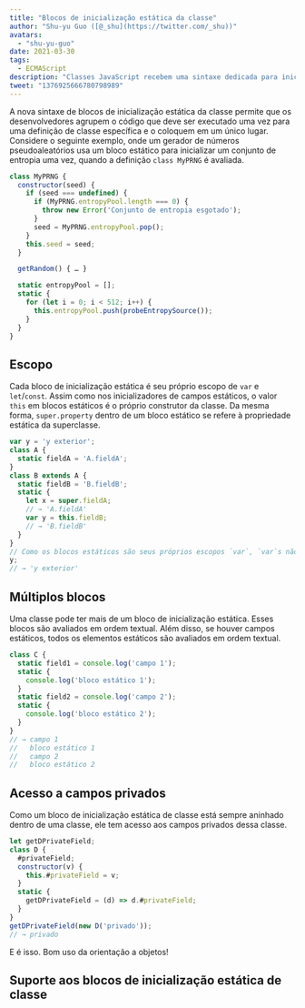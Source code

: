 ```yaml
---
title: "Blocos de inicialização estática da classe"
author: "Shu-yu Guo ([@_shu](https://twitter.com/_shu))"
avatars: 
  - "shu-yu-guo"
date: 2021-03-30
tags: 
  - ECMAScript
description: "Classes JavaScript recebem uma sintaxe dedicada para inicialização estática."
tweet: "1376925666780798989"
---
```

A nova sintaxe de blocos de inicialização estática da classe permite que os desenvolvedores agrupem o código que deve ser executado uma vez para uma definição de classe específica e o coloquem em um único lugar. Considere o seguinte exemplo, onde um gerador de números pseudoaleatórios usa um bloco estático para inicializar um conjunto de entropia uma vez, quando a definição `class MyPRNG` é avaliada.

<!--truncate-->
```js
class MyPRNG {
  constructor(seed) {
    if (seed === undefined) {
      if (MyPRNG.entropyPool.length === 0) {
        throw new Error('Conjunto de entropia esgotado');
      }
      seed = MyPRNG.entropyPool.pop();
    }
    this.seed = seed;
  }

  getRandom() { … }

  static entropyPool = [];
  static {
    for (let i = 0; i < 512; i++) {
      this.entropyPool.push(probeEntropySource());
    }
  }
}
```

## Escopo

Cada bloco de inicialização estática é seu próprio escopo de `var` e `let`/`const`. Assim como nos inicializadores de campos estáticos, o valor `this` em blocos estáticos é o próprio construtor da classe. Da mesma forma, `super.property` dentro de um bloco estático se refere à propriedade estática da superclasse.

```js
var y = 'y exterior';
class A {
  static fieldA = 'A.fieldA';
}
class B extends A {
  static fieldB = 'B.fieldB';
  static {
    let x = super.fieldA;
    // → 'A.fieldA'
    var y = this.fieldB;
    // → 'B.fieldB'
  }
}
// Como os blocos estáticos são seus próprios escopos `var`, `var`s não são elevados!
y;
// → 'y exterior'
```

## Múltiplos blocos

Uma classe pode ter mais de um bloco de inicialização estática. Esses blocos são avaliados em ordem textual. Além disso, se houver campos estáticos, todos os elementos estáticos são avaliados em ordem textual.

```js
class C {
  static field1 = console.log('campo 1');
  static {
    console.log('bloco estático 1');
  }
  static field2 = console.log('campo 2');
  static {
    console.log('bloco estático 2');
  }
}
// → campo 1
//   bloco estático 1
//   campo 2
//   bloco estático 2
```

## Acesso a campos privados

Como um bloco de inicialização estática de classe está sempre aninhado dentro de uma classe, ele tem acesso aos campos privados dessa classe.

```js
let getDPrivateField;
class D {
  #privateField;
  constructor(v) {
    this.#privateField = v;
  }
  static {
    getDPrivateField = (d) => d.#privateField;
  }
}
getDPrivateField(new D('privado'));
// → privado
```

E é isso. Bom uso da orientação a objetos!

## Suporte aos blocos de inicialização estática de classe

<feature-support chrome="91 https://bugs.chromium.org/p/v8/issues/detail?id=11375"
                 firefox="no"
                 safari="no"
                 nodejs="no"
                 babel="yes https://babeljs.io/docs/en/babel-plugin-proposal-class-static-block"></feature-support>
